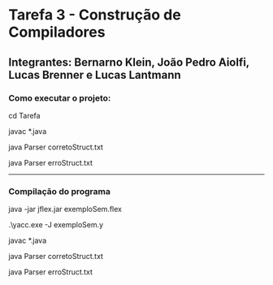 # Tarefa 3 - Construção de Compiladores
## Integrantes: Bernarno Klein, João Pedro Aiolfi, Lucas Brenner e Lucas Lantmann

### Como executar o projeto:
cd Tarefa

javac *.java

java Parser corretoStruct.txt

java Parser erroStruct.txt

---
### Compilação do programa

java -jar jflex.jar exemploSem.flex

.\yacc.exe -J exemploSem.y

javac *.java

java Parser corretoStruct.txt

java Parser erroStruct.txt